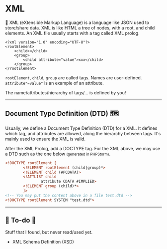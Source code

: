 # XML

<div class="row row-cols-md-2"><div>

📝 XML (eXtensible Markup Language) is a language like JSON used to store/share data. XML is like HTML a tree of nodes, with a root, and child elements. An XML file usually starts with a tag called XML prolog.

```xml!
<?xml version="1.0" encoding="UTF-8"?>
<rootElement>
    <child></child>
    <group>
        <child attribute="value">xxx</child>
    </group>
</rootElement>
```
</div><div>

`rootElement`, `child`, `group` are called tags. Names are user-defined. `attribute"=value"` is an example of an attribute.

The name/attributes/hierarchy of tags/... is defined by you!
</div></div>

<hr class="sep-both">

## Document Type Definition (DTD) 🗺️

<div class="row row-cols-md-2"><div>

Usually, we define a Document Type Definition (DTD) for a XML. It defines which tag, and attributes are allowed, along the hierarchy between tags. It's mainly used to ensure the XML is valid.

After the XML Prolog, add a DOCTYPE tag. For the XML above, we may use a DTD such as the one below <small>(generated in PHPStorm)</small>.
</div><div>

```xml
<!DOCTYPE rootElement [
        <!ELEMENT rootElement (child|group)*>
        <!ELEMENT child (#PCDATA)>
        <!ATTLIST child
                attribute CDATA #IMPLIED>
        <!ELEMENT group (child)*>
        ]>
<!-- You may put the content above in a file test.dtd -->
<!DOCTYPE rootElement SYSTEM "test.dtd">
```
</div></div>

<hr class="sep-both">

## 👻 To-do 👻

Stuff that I found, but never read/used yet.

<div class="row row-cols-md-2"><div>

* XML Schema Definition (XSD)
</div><div>
</div></div>